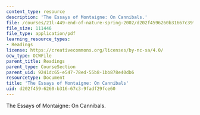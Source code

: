 ```yaml
---
content_type: resource
description: 'The Essays of Montaigne: On Cannibals.'
file: /courses/21l-449-end-of-nature-spring-2002/d202f4596260b31667c39fadf29fce60_lecture4.pdf
file_size: 111446
file_type: application/pdf
learning_resource_types:
- Readings
license: https://creativecommons.org/licenses/by-nc-sa/4.0/
ocw_type: OCWFile
parent_title: Readings
parent_type: CourseSection
parent_uid: 9241dc65-e547-78ed-55b8-1bb878e40db6
resourcetype: Document
title: 'The Essays of Montaigne: On Cannibals'
uid: d202f459-6260-b316-67c3-9fadf29fce60
---
```

The Essays of Montaigne: On Cannibals.